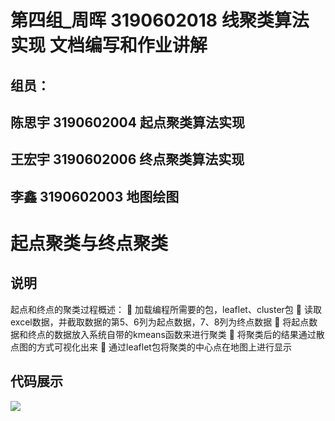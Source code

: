 # 第四组_周晖 3190602018  线聚类算法实现  文档编写和作业讲解
## 组员：
## 陈思宇  3190602004   起点聚类算法实现
## 王宏宇  3190602006   终点聚类算法实现
## 李鑫   3190602003   地图绘图

# 起点聚类与终点聚类
## 说明
起点和终点的聚类过程概述：
	加载编程所需要的包，leaflet、cluster包
	读取excel数据，并截取数据的第5、6列为起点数据，7、8列为终点数据
	将起点数据和终点的数据放入系统自带的kmeans函数来进行聚类
	将聚类后的结果通过散点图的方式可视化出来
	通过leaflet包将聚类的中心点在地图上进行显示
## 代码展示
![]("https://github.com/viper94-c/smearAugmental/blob/master/venv/%E6%9C%9F%E4%B8%AD/1.2.jpg")


